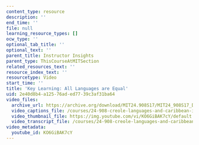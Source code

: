 ```yaml
---
content_type: resource
description: ''
end_time: ''
file: null
learning_resource_types: []
ocw_type: ''
optional_tab_title: ''
optional_text: ''
parent_title: Instructor Insights
parent_type: ThisCourseAtMITSection
related_resources_text: ''
resource_index_text: ''
resourcetype: Video
start_time: ''
title: 'Key Learning: All Languages are Equal'
uid: 2e40d8b4-a125-76ad-ed77-39c3af31ba64
video_files:
  archive_url: https://archive.org/download/MIT24.908S17/MIT24_908S17_Dalila_Stanfield_Part_1_300k.mp4
  video_captions_file: /courses/24-908-creole-languages-and-caribbean-identities-spring-2017/279e8b4521de5498b6ec7ca6e0065887_KO6GiBAK7cY.vtt
  video_thumbnail_file: https://img.youtube.com/vi/KO6GiBAK7cY/default.jpg
  video_transcript_file: /courses/24-908-creole-languages-and-caribbean-identities-spring-2017/03e7a7e2c2fc8a3cfa847d05b8b995d7_KO6GiBAK7cY.pdf
video_metadata:
  youtube_id: KO6GiBAK7cY
---
```

